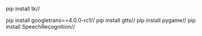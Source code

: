 pip install tk//

pip install googletrans==4.0.0-rc1//
pip install gtts//
pip install pygame//
pip install SpeechRecognition//
